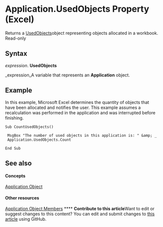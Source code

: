 
# Application.UsedObjects Property (Excel)

Returns a  [UsedObjects](b94ad3d1-411f-acf6-19bb-8e6c4a484748.md)object representing objects allocated in a workbook. Read-only


## Syntax

 _expression_. **UsedObjects**

 _expression_A variable that represents an  **Application** object.


## Example

In this example, Microsoft Excel determines the quantity of objects that have been allocated and notifies the user. This example assumes a recalculation was performed in the application and was interrupted before finishing.


```
Sub CountUsedObjects() 
 
 MsgBox "The number of used objects in this application is: " &amp; _ 
 Application.UsedObjects.Count 
 
End Sub
```


## See also


#### Concepts


 [Application Object](19b73597-5cf9-4f56-8227-b5211f657f6f.md)
#### Other resources


 [Application Object Members](4cb9ca42-8d07-cc9c-2d80-4eb9a5921e1e.md)
****   **Contribute to this article**Want to edit or suggest changes to this content? You can edit and submit changes to  [this article](https://github.com/jhershey00/VBA_Excel_Test/OpenXMLCon/articles/bf214478-990b-35c8-1e23-a9d1732e7ef3.md) using GitHub.

